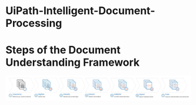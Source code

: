 # UiPath-Intelligent-Document-Processing

# Steps of the Document Understanding Framework
![alt text](https://github.com/bacdillon/UiPath-Intelligent-Document-Processing/blob/main/DU%20Framework.JPG)


